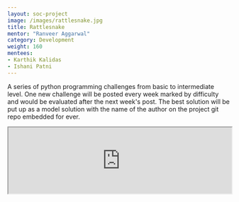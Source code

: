 ```yaml
---
layout: soc-project
image: /images/rattlesnake.jpg
title: Rattlesnake
mentor: "Ranveer Aggarwal"
category: Development
weight: 160
mentees:
- Karthik Kalidas
- Ishani Patni
---
```


A series of python programming challenges from basic to intermediate level. One new challenge will be posted every week marked by difficulty and would be evaluated after the next week's post. The best solution will be put up as a model solution with the name of the author on the project git repo embedded for ever.

<!--break-->

<iframe style="width: 100%" src="https://docs.google.com/spreadsheets/d/1A_AL4oPNgE3-Nhbm0FxV8Xj9TcWp9BxEt7zCagOoTVQ/pubhtml?gid=0&amp;single=true&amp;widget=true&amp;headers=false"></iframe>
<br/>
